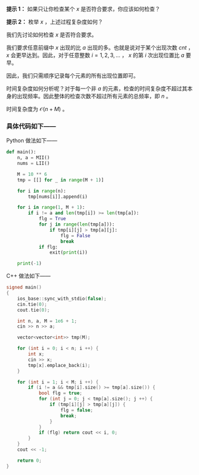 **提示 1：** 如果只让你检查某个 $x$ 是否符合要求，你应该如何检查？

**提示 2：** 枚举 $x$ ，上述过程复杂度如何？

我们先讨论如何检查 $x$ 是否符合要求。

我们要求任意前缀中 $x$ 出现的比 $a$ 出现的多。也就是说对于某个出现次数 $cnt$ ， $x$ 会更早达到。因此，对于任意整数 $i=1,2,3,\dots$ ， $x$ 的第 $i$ 次出现位置比 $a$ 要早。

因此，我们只需顺序记录每个元素的所有出现位置即可。

时间复杂度如何分析呢？对于每一个非 $a$ 的元素，检查的时间复杂度不超过其本身的出现频率。因此整体的检查次数不超过所有元素的总频率，即 $n$ 。

时间复杂度为 $\mathcal{O}(n+M)$ 。

### 具体代码如下——

Python 做法如下——

```Python []
def main():
    n, a = MII()
    nums = LII()

    M = 10 ** 6
    tmp = [[] for _ in range(M + 1)]

    for i in range(n):
        tmp[nums[i]].append(i)

    for i in range(1, M + 1):
        if i != a and len(tmp[i]) >= len(tmp[a]):
            flg = True
            for j in range(len(tmp[a])):
                if tmp[i][j] > tmp[a][j]:
                    flg = False
                    break
            if flg:
                exit(print(i))

    print(-1)
```

C++ 做法如下——

```cpp []
signed main()
{
    ios_base::sync_with_stdio(false);
    cin.tie(0);
    cout.tie(0);

    int n, a, M = 1e6 + 1;
    cin >> n >> a;

    vector<vector<int>> tmp(M);

    for (int i = 0; i < n; i ++) {
        int x;
        cin >> x;
        tmp[x].emplace_back(i);
    }

    for (int i = 1; i < M; i ++) {
        if (i != a && tmp[i].size() >= tmp[a].size()) {
            bool flg = true;
            for (int j = 0; j < tmp[a].size(); j ++) {
                if (tmp[i][j] > tmp[a][j]) {
                    flg = false;
                    break;
                }
            }
            if (flg) return cout << i, 0;
        }
    }
    cout << -1;

    return 0;
}
``` 
